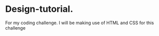 # Design-tutorial.
For my coding challenge.
I will be making use of HTML and CSS for this challenge
